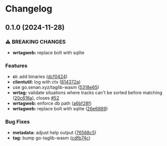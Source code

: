 # Changelog

## 0.1.0 (2024-11-28)


### ⚠ BREAKING CHANGES

* **wrtagweb:** replace bolt with sqlite

### Features

* **ci:** add binaries ([dcf0424](https://www.github.com/sentriz/wrtag/commit/dcf042458978ec0743e79b8b43abb0759e61ab49))
* **clientutil:** log with ctx ([814372a](https://www.github.com/sentriz/wrtag/commit/814372ac47c3e8847634d21e3bdaab753499cf96))
* use go.senan.xyz/taglib-wasm ([5318e65](https://www.github.com/sentriz/wrtag/commit/5318e65c4a1ebb386e442c2056eae9304b5ffaab))
* **wrtag:** validate situations where tracks can't be sorted before matching ([20c616a](https://www.github.com/sentriz/wrtag/commit/20c616a13e5f112a88e42c724f545534a2279393)), closes [#52](https://www.github.com/sentriz/wrtag/issues/52)
* **wrtagweb:** enforce db path ([a6bf28f](https://www.github.com/sentriz/wrtag/commit/a6bf28f8ae4a8917abc24ee34d966b519d1a8358))
* **wrtagweb:** replace bolt with sqlite ([26e6889](https://www.github.com/sentriz/wrtag/commit/26e688999e252ca5c15eb4c14433319e4b0ae195))


### Bug Fixes

* **metadata:** adjust help output ([76568c5](https://www.github.com/sentriz/wrtag/commit/76568c5ed8382647a3ede5ce9421c85b8cd4a33c))
* **tag:** bump go-taglib-wasm ([cdfb74c](https://www.github.com/sentriz/wrtag/commit/cdfb74ca3453139ec471c236b244c56c353a57ab))
